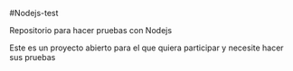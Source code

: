 #Nodejs-test

Repositorio para hacer pruebas con Nodejs

Este es un proyecto abierto para el que quiera participar
y necesite hacer sus pruebas
